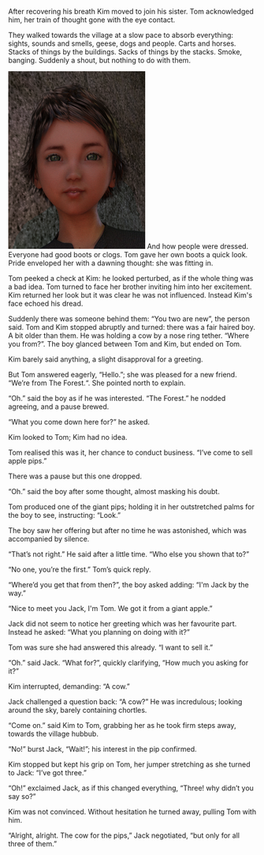 After recovering his breath Kim moved to join his sister. Tom acknowledged him, her train of thought gone with the eye contact.

They walked towards the village at a slow pace to absorb everything: sights, sounds and smells, geese, dogs and people. Carts and horses. Stacks of things by the buildings. Sacks of things by the stacks. Smoke, banging. Suddenly a shout, but nothing to do with them.

![](TomThumb/tomthumb2mugshot_small.png)
And how people were dressed. Everyone had good boots or clogs. Tom gave her own boots a quick look. Pride enveloped her with a dawning thought: she was fitting in.

Tom peeked a check at Kim: he looked perturbed, as if the whole thing was a bad idea. Tom turned to face her brother inviting him into her excitement. Kim returned her look but it was clear he was not influenced. Instead Kim's face echoed his dread.

Suddenly there was someone behind them: “You two are new”, the person said. Tom and Kim stopped abruptly and turned: there was a fair haired boy. A bit older than them. He was holding a cow by a nose ring tether. “Where you from?”. The boy glanced between Tom and Kim, but ended on Tom.

Kim barely said anything, a slight disapproval for a greeting.

But Tom answered eagerly, “Hello.”; she was pleased for a new friend. “We’re from The Forest.“. She pointed north to explain.

“Oh.” said the boy as if he was interested. “The Forest.” he nodded agreeing, and a pause brewed. 

“What you come down here for?” he asked.

Kim looked to Tom; Kim had no idea.

Tom realised this was it, her chance to conduct business. “I’ve come to sell apple pips.”

There was a pause but this one dropped.

“Oh.” said the boy after some thought, almost masking his doubt.

Tom produced one of the giant pips; holding it in her outstretched palms for the boy to see, instructing: “Look.”

The boy saw her offering but after no time he was astonished, which was accompanied by silence.

“That’s not right.” He said after a little time. “Who else you shown that to?”

“No one, you’re the first.” Tom’s quick reply.

“Where’d you get that from then?”, the boy asked adding: “I'm Jack by the way.”

“Nice to meet you Jack, I'm Tom. We got it from a giant apple.”

Jack did not seem to notice her greeting which was her favourite part. Instead he asked: “What you planning on doing with it?”

Tom was sure she had answered this already. “I want to sell it.” 

“Oh.” said Jack. “What for?”, quickly clarifying, “How much you asking for it?”

Kim interrupted, demanding: “A cow.”

Jack challenged a question back: “A cow?” He was incredulous; looking around the sky, barely containing chortles.

“Come on.” said Kim to Tom, grabbing her as he took firm steps away, towards the village hubbub.

“No!” burst Jack, “Wait!”; his interest in the pip confirmed.

Kim stopped but kept his grip on Tom, her jumper stretching as she turned to Jack: “I’ve got three.”

“Oh!” exclaimed Jack, as if this changed everything, “Three! why didn’t you say so?”

Kim was not convinced. Without hesitation he turned away, pulling Tom with him.  

“Alright, alright. The cow for the pips,” Jack negotiated, “but only for all three of them.”  
